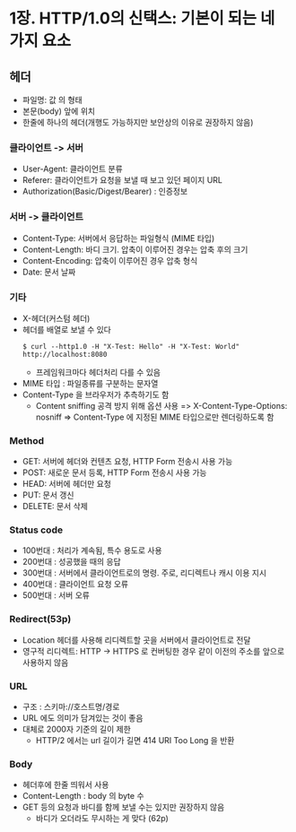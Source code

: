 # 1장. HTTP/1.0의 신택스: 기본이 되는 네 가지 요소
## 헤더
- 파일명: 값 의 형태
- 본문(body) 앞에 위치
- 한줄에 하나의 헤더(개행도 가능하지만 보안상의 이유로 권장하지 않음)

### 클라이언트 -> 서버
- User-Agent: 클라이언트 분류
- Referer: 클라이언트가 요청을 보낼 때 보고 있던 페이지 URL 
- Authorization(Basic/Digest/Bearer) : 인증정보

### 서버 -> 클라이언트
- Content-Type: 서버에서 응답하는 파일형식 (MIME 타입)
- Content-Length: 바디 크기. 압축이 이루어진 경우는 압축 후의 크기
- Content-Encoding: 압축이 이루어진 경우 압축 형식
- Date: 문서 날짜

### 기타
- X-헤더(커스텀 헤더)
- 헤더를 배열로 보낼 수 있다
  ```shell
  $ curl --http1.0 -H "X-Test: Hello" -H "X-Test: World" http://localhost:8080
  ```
  - 프레임워크마다 헤더처리 다를 수 있음
- MIME 타입 : 파일종류를 구분하는 문자열
- Content-Type 을 브라우저가 추측하기도 함
  - Content sniffing 공격 방지 위해 옵션 사용 
  => X-Content-Type-Options: nosniff 
  => Content-Type 에 지정된 MIME 타입으로만 렌더링하도록 함

### Method
- GET: 서버에 헤더와 컨텐츠 요청, HTTP Form 전송시 사용 가능
- POST: 새로운 문서 등록, HTTP Form 전송시 사용 가능
- HEAD: 서버에 헤더만 요청
- PUT: 문서 갱신
- DELETE: 문서 삭제

### Status code
- 100번대 : 처리가 계속됨, 특수 용도로 사용
- 200번대 : 성공했을 때의 응답
- 300번대 : 서버에서 클라이언트로의 명령. 주로, 리디렉트나 캐시 이용 지시
- 400번대 : 클라이언트 요청 오류
- 500번대 : 서버 오류

### Redirect(53p)
- Location 헤더를 사용해 리디렉트할 곳을 서버에서 클라이언트로 전달
- 영구적 리디렉트: HTTP -> HTTPS 로 컨버팅한 경우 같이 이전의 주소를 앞으로 사용하지 않음

### URL
- 구조 : 스키마://호스트명/경로   
- URL 에도 의미가 담겨있는 것이 좋음
- 대체로 2000자 기준의 길이 제한  
  - HTTP/2 에서는 url 길이가 길면 414 URI Too Long 을 반환

### Body
- 헤더후에 한줄 띄워서 사용
- Content-Length : body 의 byte 수
- GET 등의 요청과 바디를 함께 보낼 수는 있지만 권장하지 않음
  - 바디가 오더라도 무시하는 게 맞다 (62p)
